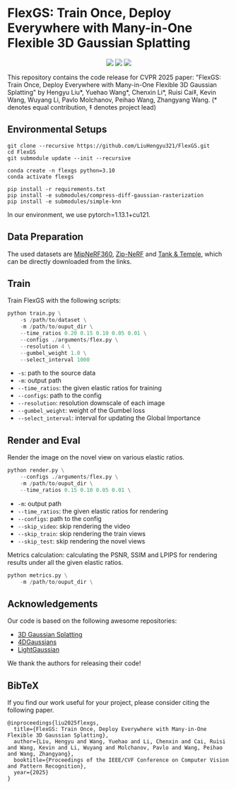 # FlexGS: Train Once, Deploy Everywhere with Many-in-One Flexible 3D Gaussian Splatting
<p align="center">
<a href=""><img src="https://img.shields.io/badge/Arxiv-XXXX.XXXX-B31B1B.svg"></a>
<a href=""><img src="https://img.shields.io/badge/Video-Youtube-d61c1c.svg"></a>
<a href=""><img src="https://img.shields.io/badge/Project-Page-048C3D"></a>
<!-- <a href="https://github.com/VITA-Group/LightGaussian"><img src="https://img.shields.io/github/stars/VITA-Group/LightGaussian"></a> -->
</p>
<p>

This repository contains the code release for CVPR 2025 paper: "FlexGS: Train Once, Deploy Everywhere with Many-in-One Flexible 3D Gaussian Splatting" by Hengyu Liu*, Yuehao Wang*, Chenxin Li*, Ruisi Cai‡, Kevin Wang, Wuyang Li, Pavlo Molchanov, Peihao Wang, Zhangyang Wang. (* denotes equal contribution, ‡ denotes project lead)
</p>




## Environmental Setups

```shell
git clone --recursive https://github.com/LiuHengyu321/FlexGS.git
cd FlexGS
git submodule update --init --recursive

conda create -n flexgs python=3.10
conda activate flexgs

pip install -r requirements.txt
pip install -e submodules/compress-diff-gaussian-rasterization
pip install -e submodules/simple-knn
```
In our environment, we use pytorch=1.13.1+cu121.


## Data Preparation

The used datasets are [MipNeRF360](https://jonbarron.info/mipnerf360/), [Zip-NeRF](https://jonbarron.info/zipnerf/) and [Tank & Temple](https://github.com/graphdeco-inria/gaussian-splatting), which can be directly downloaded from the links.


## Train
Train FlexGS with the following scripts:
```python
python train.py \
    -s /path/to/dataset \
    -m /path/to/ouput_dir \
    --time_ratios 0.20 0.15 0.10 0.05 0.01 \
    --configs ./arguments/flex.py \
    --resolution 4 \
    --gumbel_weight 1.0 \
    --select_interval 1000 
```
- `-s`: path to the source data
- `-m`: output path
- `--time_ratios`: the given elastic ratios for training
- `--configs`: path to the config
- `--resolution`: resolution downscale of each image
- `--gumbel_weight`: weight of the Gumbel loss 
- `--select_interval`: interval for updating the Global Importance


## Render and Eval
Render the image on the novel view on various elastic ratios.
```python
python render.py \
    --configs ./arguments/flex.py \
    -m /path/to/ouput_dir \
    --time_ratios 0.15 0.10 0.05 0.01 \
```
- `-m`: output path
- `--time_ratios`: the given elastic ratios for rendering
- `--configs`: path to the config
- `--skip_video`: skip rendering the video
- `--skip_train`: skip rendering the train views
- `--skip_test`: skip rendering the novel views

Metrics calculation: calculating the PSNR, SSIM and LPIPS for rendering results under all the given elastic ratios.

```python
python metrics.py \
    -m /path/to/ouput_dir \
```


## Acknowledgements
Our code is based on the following awesome repositories:
- [3D Gaussian Splatting](https://github.com/graphdeco-inria/gaussian-splatting)
- [4DGaussians](https://github.com/hustvl/4DGaussians)
- [LightGaussian](https://github.com/VITA-Group/LightGaussian)

We thank the authors for releasing their code!

## BibTeX
If you find our work useful for your project, please consider citing the following paper.

```
@inproceedings{liu2025flexgs,
  title={FlexGS: Train Once, Deploy Everywhere with Many-in-One Flexible 3D Gaussian Splatting},
  author={Liu, Hengyu and Wang, Yuehao and Li, Chenxin and Cai, Ruisi and Wang, Kevin and Li, Wuyang and Molchanov, Pavlo and Wang, Peihao and Wang, Zhangyang},
  booktitle={Proceedings of the IEEE/CVF Conference on Computer Vision and Pattern Recognition},
  year={2025}
}
```
